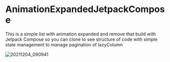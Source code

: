 # AnimationExpandedJetpackCompose

This is a simple list with animation expanded and remove that build with Jetpack Compose so you can clone to see structure of code with simple state management to manage pagination of lazyColumn

![20211204_090941](https://user-images.githubusercontent.com/47247206/144693232-8fbd5f39-0ee4-406c-83fc-be9bdc029ee2.gif)
